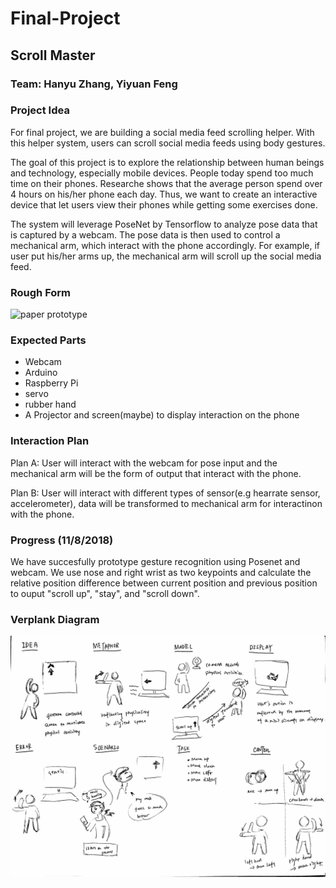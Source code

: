 # Final-Project



## Scroll Master

### Team: Hanyu Zhang, Yiyuan Feng

### Project Idea

For final project, we are building a social media feed scrolling helper. With this helper system, users can scroll social media feeds using body gestures.

The goal of this project is to explore the relationship between human beings and technology, especially mobile devices. People today spend too much time on their phones. Researche shows that the average person spend over 4 hours on his/her phone each day. Thus, we want to create an interactive device that let users view their phones while getting some exercises done.

The system will leverage PoseNet by Tensorflow to analyze pose data that is captured by a webcam. The pose data is then used to control a mechanical arm, which interact with the phone accordingly. For example, if user put his/her arms up, the mechanical arm will scroll up the social media feed.

### Rough Form
![paper prototype](https://github.com/Yiyuan7/Final-Project/blob/master/Presentation%20Sources/IMG_6602.JPG)



### Expected Parts
 * Webcam
 * Arduino 
 * Raspberry Pi
 * servo
 * rubber hand
 * A Projector and screen(maybe) to display interaction on the phone

### Interaction Plan
 Plan A: User will interact with the webcam for pose input and the mechanical arm will be the form of output that interact with the phone.
 
 Plan B: User will interact with different types of sensor(e.g hearrate sensor, accelerometer), data will be transformed to mechanical arm for interactinon with the phone. 
 
### Progress (11/8/2018)
 We have succesfully prototype gesture recognition using Posenet and webcam. We use nose and right wrist as two keypoints and calculate the relative position difference between current position and previous position to ouput "scroll up", "stay", and "scroll down". 
 
### Verplank Diagram 
![Verplank](https://github.com/Yiyuan7/Final-Project/blob/master/verplank.JPG)
